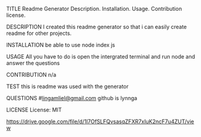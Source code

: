 TITLE
Readme Generator
Description.
Installation.
Usage.
Contribution
license.

DESCRIPTION
I created this readme generator so that i can easily create readme for other projects.

INSTALLATION
be able to use node index js

USAGE
All you have to do is open the intergrated terminal and run node and answer the questions

CONTRIBUTION
n/a

TEST
this is readme was used with the generator

QUESTIONS
#lingamliel@gmail.com github is lynnga


LICENSE
License: MIT

https://drive.google.com/file/d/1l7OfSLFQvsasqZFXR7xIuK2ncF7u4ZUT/view
